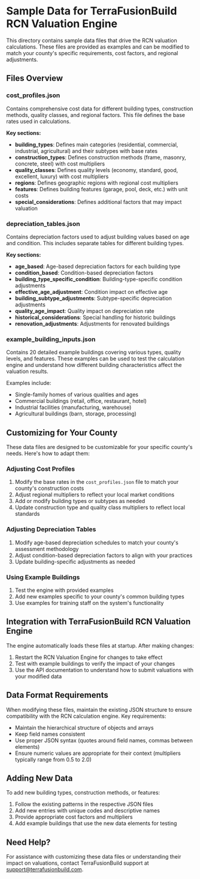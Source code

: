 # Sample Data for TerraFusionBuild RCN Valuation Engine

This directory contains sample data files that drive the RCN valuation calculations. These files are provided as examples and can be modified to match your county's specific requirements, cost factors, and regional adjustments.

## Files Overview

### cost_profiles.json
Contains comprehensive cost data for different building types, construction methods, quality classes, and regional factors. This file defines the base rates used in calculations.

**Key sections:**
- **building_types**: Defines main categories (residential, commercial, industrial, agricultural) and their subtypes with base rates
- **construction_types**: Defines construction methods (frame, masonry, concrete, steel) with cost multipliers
- **quality_classes**: Defines quality levels (economy, standard, good, excellent, luxury) with cost multipliers
- **regions**: Defines geographic regions with regional cost multipliers
- **features**: Defines building features (garage, pool, deck, etc.) with unit costs
- **special_considerations**: Defines additional factors that may impact valuation

### depreciation_tables.json
Contains depreciation factors used to adjust building values based on age and condition. This includes separate tables for different building types.

**Key sections:**
- **age_based**: Age-based depreciation factors for each building type
- **condition_based**: Condition-based depreciation factors
- **building_type_specific_condition**: Building-type-specific condition adjustments
- **effective_age_adjustment**: Condition impact on effective age
- **building_subtype_adjustments**: Subtype-specific depreciation adjustments
- **quality_age_impact**: Quality impact on depreciation rate
- **historical_considerations**: Special handling for historic buildings
- **renovation_adjustments**: Adjustments for renovated buildings

### example_building_inputs.json
Contains 20 detailed example buildings covering various types, quality levels, and features. These examples can be used to test the calculation engine and understand how different building characteristics affect the valuation results.

Examples include:
- Single-family homes of various qualities and ages
- Commercial buildings (retail, office, restaurant, hotel)
- Industrial facilities (manufacturing, warehouse)
- Agricultural buildings (barn, storage, processing)

## Customizing for Your County

These data files are designed to be customizable for your specific county's needs. Here's how to adapt them:

### Adjusting Cost Profiles
1. Modify the base rates in the `cost_profiles.json` file to match your county's construction costs
2. Adjust regional multipliers to reflect your local market conditions
3. Add or modify building types or subtypes as needed
4. Update construction type and quality class multipliers to reflect local standards

### Adjusting Depreciation Tables
1. Modify age-based depreciation schedules to match your county's assessment methodology
2. Adjust condition-based depreciation factors to align with your practices
3. Update building-specific adjustments as needed

### Using Example Buildings
1. Test the engine with provided examples
2. Add new examples specific to your county's common building types
3. Use examples for training staff on the system's functionality

## Integration with TerraFusionBuild RCN Valuation Engine

The engine automatically loads these files at startup. After making changes:

1. Restart the RCN Valuation Engine for changes to take effect
2. Test with example buildings to verify the impact of your changes
3. Use the API documentation to understand how to submit valuations with your modified data

## Data Format Requirements

When modifying these files, maintain the existing JSON structure to ensure compatibility with the RCN calculation engine. Key requirements:

- Maintain the hierarchical structure of objects and arrays
- Keep field names consistent
- Use proper JSON syntax (quotes around field names, commas between elements)
- Ensure numeric values are appropriate for their context (multipliers typically range from 0.5 to 2.0)

## Adding New Data

To add new building types, construction methods, or features:

1. Follow the existing patterns in the respective JSON files
2. Add new entries with unique codes and descriptive names
3. Provide appropriate cost factors and multipliers
4. Add example buildings that use the new data elements for testing

## Need Help?

For assistance with customizing these data files or understanding their impact on valuations, contact TerraFusionBuild support at support@terrafusionbuild.com.